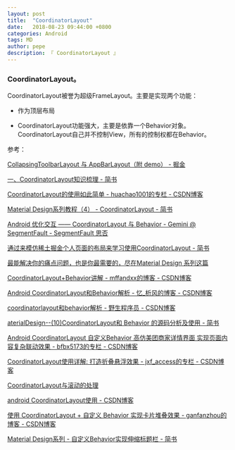 ```yaml
---
layout: post
title:  "CoordinatorLayout"
date:   2018-08-23 09:44:00 +0800
categories: Android
tags: MD
author: pepe
description: 『 CoordinatorLayout 』
---
```


### **CoordinatorLayout。**

CoordinatorLayout被誉为超级FrameLayout。主要是实现两个功能：

* 作为顶层布局 

* CoordinatorLayout功能强大，主要是依靠一个Behavior对象。CoordinatorLayout自己并不控制View，所有的控制权都在Behavior。



参考：

[CollapsingToolbarLayout 与 AppBarLayout（附 demo） - 掘金](https://juejin.im/post/58f73f318d6d810057cb5264)

[一、CoordinatorLayout知识梳理 - 简书](https://www.jianshu.com/p/3596988b74ca)

[CoordinatorLayout的使用如此简单 - huachao1001的专栏 - CSDN博客](https://blog.csdn.net/huachao1001/article/details/51554608)

[Material Design系列教程（4） - CoordinatorLayout - 简书](https://www.jianshu.com/p/be21a824e469)

[Android 优化交互 —— CoordinatorLayout 与 Behavior - Gemini @ SegmentFault - SegmentFault 思否](https://segmentfault.com/a/1190000005024216?utm_source=Weibo)

[通过来模仿稀土掘金个人页面的布局来学习使用CoordinatorLayout - 简书](https://www.jianshu.com/p/ca6fddbd0e1f)

[最能解决你的痛点问题，也是你最需要的，尽在Material Design 系列这篇](https://mp.weixin.qq.com/s?__biz=MjM5NDkxMTgyNw==&mid=2653057738&idx=1&sn=f0b212bfe3343b8f707f32bfefbbda0b#wechat_redirect)

[CoordinatorLayout+Behavior讲解 - mffandxx的博客 - CSDN博客](https://blog.csdn.net/mffandxx/article/details/69223021)

[Android CoordinatorLayout和Behavior解析 - 忆_析风的博客 - CSDN博客](https://blog.csdn.net/dqh147258/article/details/81266442#android-coordinatorlayout￥ﾒﾌbehavior￨ﾧﾣ￦ﾞﾐ)

[coordinatorlayout和behavior解析 - 野生程序员 - CSDN博客](https://blog.csdn.net/fanxudonggreat/article/details/78271954)

[aterialDesign--(10)CoordinatorLayout和 Behavior 的源码分析及使用 - 简书](https://www.jianshu.com/p/5f11a78fd07b)

[Android CoordinatorLayout 自定义Behavior 高仿美团商家详情界面 实现页面内容复杂联动效果 - bfbx5173的专栏 - CSDN博客](https://blog.csdn.net/bfbx5173/article/details/80624322)

[CoordinatorLayout使用详解: 打造折叠悬浮效果 - jxf_access的专栏 - CSDN博客](https://blog.csdn.net/jxf_access/article/details/79564669)

[CoordinatorLayout与滚动的处理](https://mp.weixin.qq.com/s/Y-rifNyzot_5WEUeUGLcXQ)

[android CoordinatorLayout使用 - CSDN博客](https://blog.csdn.net/xyz_lmn/article/details/48055919)

[使用 CoordinatorLayout + 自定义 Behavior 实现卡片堆叠效果 - ganfanzhou的博客 - CSDN博客](https://blog.csdn.net/ganfanzhou/article/details/86563907)

[Material Design系列 - 自定义Behavior实现伸缩标题栏 - 简书](https://www.jianshu.com/p/7534b87958ce)


















